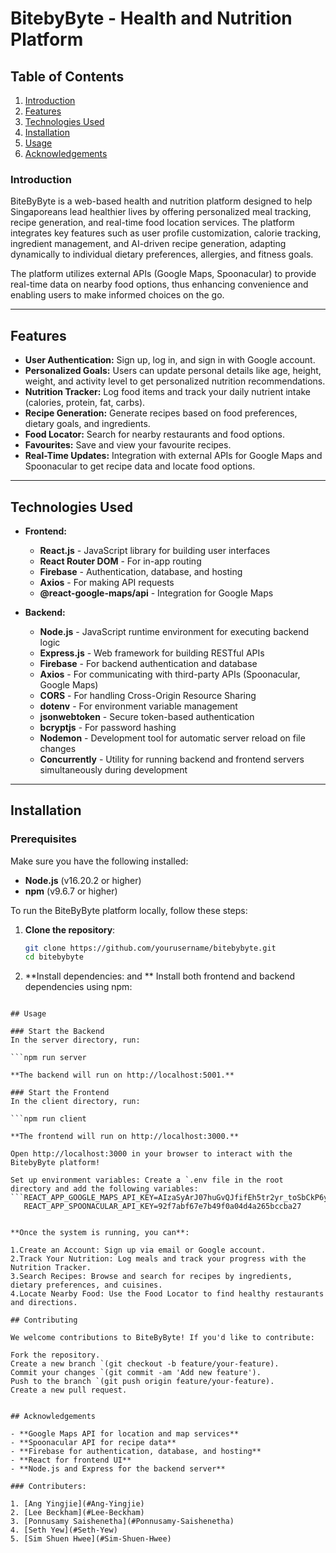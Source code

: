 # BitebyByte - Health and Nutrition Platform


## Table of Contents
1. [Introduction](#introduction)
2. [Features](#features)
3. [Technologies Used](#technologies-used)
4. [Installation](#installation)
5. [Usage](#usage)
6. [Acknowledgements](#acknowledgements)

### Introduction
BiteByByte is a web-based health and nutrition platform designed to help Singaporeans lead healthier lives by offering personalized meal tracking, recipe generation, and real-time food location services. The platform integrates key features such as user profile customization, calorie tracking, ingredient management, and AI-driven recipe generation, adapting dynamically to individual dietary preferences, allergies, and fitness goals.

The platform utilizes external APIs (Google Maps, Spoonacular) to provide real-time data on nearby food options, thus enhancing convenience and enabling users to make informed choices on the go.



---

## Features

- **User Authentication:** Sign up, log in, and sign in with Google account.
- **Personalized Goals:** Users can update personal details like age, height, weight, and activity level to get personalized nutrition recommendations.
- **Nutrition Tracker:** Log food items and track your daily nutrient intake (calories, protein, fat, carbs).
- **Recipe Generation:** Generate recipes based on food preferences, dietary goals, and ingredients.
- **Food Locator:** Search for nearby restaurants and food options.
- **Favourites:** Save and view your favourite recipes.
- **Real-Time Updates:** Integration with external APIs for Google Maps and Spoonacular to get recipe data and locate food options.

---

## Technologies Used

- **Frontend:**
  - **React.js** - JavaScript library for building user interfaces
  - **React Router DOM** - For in-app routing
  - **Firebase** - Authentication, database, and hosting
  - **Axios** - For making API requests
  - **@react-google-maps/api** - Integration for Google Maps

- **Backend:**
  - **Node.js** - JavaScript runtime environment for executing backend logic
  - **Express.js** - Web framework for building RESTful APIs
  - **Firebase** - For backend authentication and database
  - **Axios** - For communicating with third-party APIs (Spoonacular, Google Maps)
  - **CORS** - For handling Cross-Origin Resource Sharing
  - **dotenv** - For environment variable management
  - **jsonwebtoken** - Secure token-based authentication
  - **bcryptjs** - For password hashing
  - **Nodemon** - Development tool for automatic server reload on file changes
  - **Concurrently** - Utility for running backend and frontend servers simultaneously during development

---

## Installation

### Prerequisites

Make sure you have the following installed:

- **Node.js** (v16.20.2 or higher)
- **npm** (v9.6.7 or higher)
  
To run the BiteByByte platform locally, follow these steps:

1. **Clone the repository**:
   ```bash
   git clone https://github.com/yourusername/bitebybyte.git
   cd bitebybyte

2. **Install dependencies: and **
 Install both frontend and backend dependencies using npm:
```npm install

## Usage

### Start the Backend
In the server directory, run:

```npm run server

**The backend will run on http://localhost:5001.**

### Start the Frontend
In the client directory, run:

```npm run client 

**The frontend will run on http://localhost:3000.**

Open http://localhost:3000 in your browser to interact with the BitebyByte platform!

Set up environment variables: Create a `.env file in the root directory and add the following variables:
```REACT_APP_GOOGLE_MAPS_API_KEY=AIzaSyArJ07huGvQJfifEh5tr2yr_toSbCkP6yo 
   REACT_APP_SPOONACULAR_API_KEY=92f7abf67e7b49f0a04d4a265bccba27 


**Once the system is running, you can**:

1.Create an Account: Sign up via email or Google account.
2.Track Your Nutrition: Log meals and track your progress with the Nutrition Tracker.
3.Search Recipes: Browse and search for recipes by ingredients, dietary preferences, and cuisines.
4.Locate Nearby Food: Use the Food Locator to find healthy restaurants and directions.

## Contributing 

We welcome contributions to BiteByByte! If you'd like to contribute:

Fork the repository.
Create a new branch `(git checkout -b feature/your-feature).
Commit your changes `(git commit -am 'Add new feature').
Push to the branch `(git push origin feature/your-feature).
Create a new pull request.


## Acknowledgements

- **Google Maps API for location and map services**
- **Spoonacular API for recipe data**
- **Firebase for authentication, database, and hosting**
- **React for frontend UI**
- **Node.js and Express for the backend server**

### Contributers:

1. [Ang Yingjie](#Ang-Yingjie)
2. [Lee Beckham](#Lee-Beckham)
3. [Ponnusamy Saishenetha](#Ponnusamy-Saishenetha)
4. [Seth Yew](#Seth-Yew)
5. [Sim Shuen Hwee](#Sim-Shuen-Hwee)



